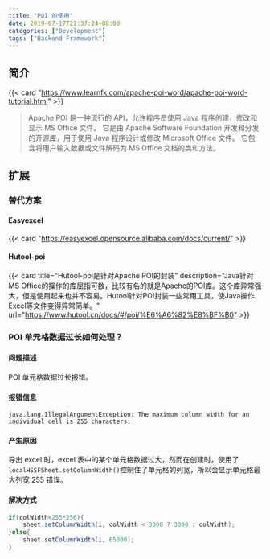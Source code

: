 ```yaml
---
title: "POI 的使用"
date: 2019-07-17T21:37:24+08:00
categories: ["Development"]
tags: ["Backend Framework"]
---
```


## 简介

{{< card "https://www.learnfk.com/apache-poi-word/apache-poi-word-tutorial.html" >}}

> Apache POI 是一种流行的 API，允许程序员使用 Java 程序创建，修改和显示 MS Office 文件。 它是由 Apache Software Foundation 开发和分发的开源库，用于使用 Java 程序设计或修改 Microsoft Office 文件。 它包含将用户输入数据或文件解码为 MS Office 文档的类和方法。

## 扩展

### 替代方案

#### Easyexcel

{{< card "https://easyexcel.opensource.alibaba.com/docs/current/" >}}

#### Hutool-poi

{{< card title="Hutool-poi是针对Apache POI的封装" description="Java针对MS Office的操作的库屈指可数，比较有名的就是Apache的POI库。这个库异常强大，但是使用起来也并不容易。Hutool针对POI封装一些常用工具，使Java操作Excel等文件变得异常简单。" url="https://www.hutool.cn/docs/#/poi/%E6%A6%82%E8%BF%B0" >}}

### POI 单元格数据过长如何处理？

#### 问题描述

POI 单元格数据过长报错。

#### 报错信息

```
java.lang.IllegalArgumentException: The maximum column width for an individual cell is 255 characters.
```

#### 产生原因

导出 excel 时，excel 表中的某个单元格数据过大，然而在创建时，使用了`localHSSFSheet.setColumnWidth()`控制住了单元格的列宽，所以会显示单元格最大列宽 255 错误。

#### 解决方式

```java
if(colWidth<255*256){
    sheet.setColumnWidth(i, colWidth < 3000 ? 3000 : colWidth);
}else{
    sheet.setColumnWidth(i, 65000);
}
```
